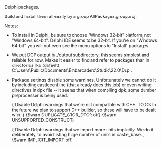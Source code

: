 Delphi packages.

Build and Install them all easily by a group AllPackages.groupproj.

Notes:

- To install in Delphi, be sure to choose "Windows 32-bit" platform, not "Windows 64-bit".
  Delphi IDE seems to be 32-bit.
  If you're on "Windows 64-bit" you will not even see the menu options to "Install" packages.

- We put DCP output in ./output subdirectory, this seems simplest and reliable for now.
  Makes it easier to find and refer to packages than in directories like
  (default) C:\Users\Public\Documents\Embarcadero\Studio\22.0\Dcp .

- Package settings disable some warnings.
  Unfortunately we cannot do it by including castleconf.inc (that already does this job)
  or even writing directives in dpk file -- it seems that when compiling dpk,
  some dumber preprocessor is being used.

    { Disable Delphi warnings that we're not compatible with C++.
      TODO: In the future we plan to support C++ builder, so these will have to be dealt with. }
    {$warn DUPLICATE_CTOR_DTOR off}
    {$warn UNSUPPORTED_CONSTRUCT}

    { Disable Delphi warnings that we import more units implicitly.
      We do it deliberately, to avoid listing huge number of units in castle_base. }
    {$warn IMPLICIT_IMPORT off}
